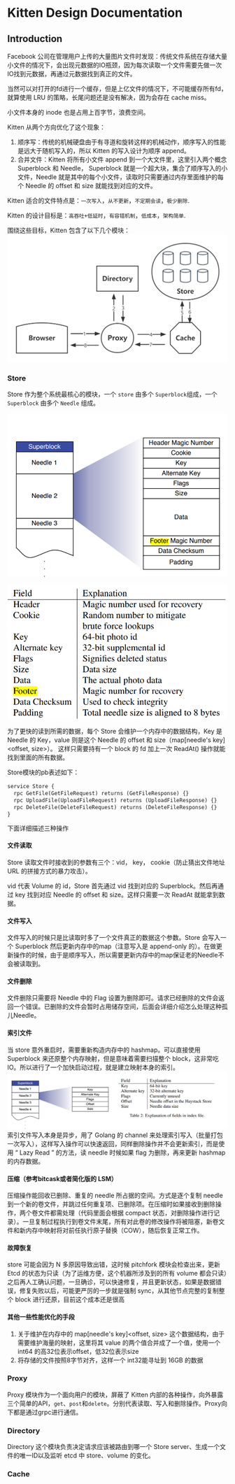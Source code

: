 
# Kitten Design Documentation


## Introduction
Facebook 公司在管理用户上传的大量图片文件时发现：传统文件系统在存储大量小文件的情况下，会出现元数据的IO瓶颈，因为每次读取一个文件需要先做一次IO找到元数据，再通过元数据找到真正的文件。

当然可以对打开的fd进行一个缓存，但是上亿文件的情况下，不可能缓存所有fd，就算使用 LRU 的策略，长尾问题还是没有解决，因为会存在 cache miss。

小文件本身的 inode 也是占用上百字节，浪费空间。

Kitten 从两个方向优化了这个现象：
1. 顺序写：传统的机械硬盘由于有寻道和旋转这样的机械动作，顺序写入的性能是远大于随机写入的，所以 Kitten 的写入设计为顺序 append。
2. 合并文件：Kitten 将所有小文件 append 到一个大文件里，这里引入两个概念 Superblock 和 Needle，
   Superblock 就是一个超大块，集合了顺序写入的小文件，Needle 就是其中的每个小文件，读取时只需要通过内存里面维护的每个 Needle 的 offset 和 size 就能找到对应的文件。

Kitten 适合的文件特点是：`一次写入`，`从不更新`，`不定期会读`，`极少删除`.

Kitten 的设计目标是：`高吞吐+低延时`，`有容错机制`，`低成本`，`架构简单`.

围绕这些目标，Kitten 包含了以下几个模块：
![](kitten.png)

### Store

Store 作为整个系统最核心的模块，一个 `store` 由多个 `Superblock`组成，一个 `Superblock` 由多个 `Needle` 组成。

![](img.png)

![](img_1.png)

为了更快的读到所需的数据，每个 Store 会维护一个内存中的数据结构，Key 是 Needle 的 Key，value 则是这个 Needle 的 offset 和 size（map[needle's key]<offset, size>）。
这样只需要持有一个 block 的 fd 加上一次 ReadAt() 操作就能找到里面的所有数据。

Store模块的pb表述如下：

```
service Store {
  rpc GetFile(GetFileRequest) returns (GetFileResponse) {}
  rpc UploadFile(UploadFileRequest) returns (UploadFileResponse) {}
  rpc DeleteFile(DeleteFileRequest) returns (DeleteFileResponse) {}
}
```

下面详细描述三种操作

#### 文件读取

Store 读取文件时接收到的参数有三个：vid， key， cookie（防止猜出文件地址 URL 的拼接方式的暴力攻击）。


vid 代表 Volume 的 id，Store 首先通过 vid 找到对应的 Superblock。然后再通过 key 找到对应 Needle 的 offset 和 size。这样只需要一次 ReadAt 就能拿到数据。

#### 文件写入

文件写入的时候只是比读取时多了一个文件真正的数据这个参数。Store 会写入一个 Superblock 然后更新内存中的map（注意写入是 append-only 的）。在做更新操作的时候，由于是顺序写入，所以需要更新内存中的map保证老的Needle不会被读取到。

#### 文件删除

文件删除只需要将 Needle 中的 Flag 设置为删除即可。请求已经删除的文件会返回一个错误。已删除的文件会暂时占用储存空间，后面会详细介绍怎么处理这种孤儿Needle。

#### 索引文件

当 store 意外重启时，需要重新构造内存中的 hashmap。可以直接使用 Superblock 来还原整个内存映射，但是意味着需要扫描整个 block，这非常吃 IO。所以进行了一个加快启动过程，就是建立映射本身的索引。
![img_2.png](img_2.png)
索引文件写入本身是异步，用了 Golang 的 channel 来处理索引写入（批量打包一次写入），这样写入操作可以快速返回，同样删除操作并不会更新索引，而是使用 “ Lazy Read ” 的方法，读 needle 时候如果 flag 为删除，再来更新 hashmap 的内存数据。

#### 压缩（参考bitcask或者简化版的 LSM）
压缩操作能回收已删除、重复的 needle 所占据的空间。方式是逐个复制 needle 到一个新的卷文件，并跳过任何重复项、已删除项。在压缩时如果接收到删除操作，两个卷文件都需处理（代码里面会根据 compact 状态，对删除操作进行记录）。一旦复制过程执行到卷文件末尾，所有对此卷的修改操作将被阻塞，新卷文件和新内存中映射将对前任执行原子替换（COW），随后恢复正常工作。

#### 故障恢复
store 可能会因为 N 多原因导致出错，这时候 pitchfork 模块会检查出来，更新 Etcd 的状态为只读（为了运维方便，这个机器所涉及到的所有 volume 都会只读）之后再人工确认问题，一旦确诊，可以快速修复，并且更新状态，如果是数据错误，修复失败以后，可能更严厉的一步就是强制 sync，从其他节点完整的复制整个 block 进行还原，目前这个成本还是很高

#### 其他一些性能优化的手段

1. 关于维护在内存中的 map[needle's key]<offset, size> 这个数据结构，由于需要维护海量的映射，这里将其 value 的两个值合并成了一个值，使用一个 int64 的高32位表示offset，低32位表示size
2. 将存储的文件按照8字节对齐，这样一个 int32能寻址到 16GB 的数据

### Proxy

Proxy 模块作为一个面向用户的模块，屏蔽了 Kitten 内部的各种操作，向外暴露三个简单的API，`get`、`post`和`delete`。分别代表读取、写入和删除操作。Proxy向下都是通过grpc进行通信。

### Directory

Directory 这个模块负责决定请求应该被路由到哪一个 Store server、生成一个文件的唯一ID以及监听 etcd 中 store、volume 的变化。

### Cache

